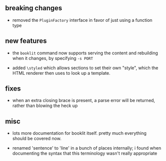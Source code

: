 ## breaking changes

* removed the `PluginFactory` interface in favor of just using a function type


## new features

* the `booklit` command now supports serving the content and rebuilding when it
  changes, by specifying `-s PORT`

* added `\styled` which allows sections to set their own "style", which the
  HTML renderer then uses to look up a template.


## fixes

* when an extra closing brace is present, a parse error will be returned,
  rather than blowing the heck up


## misc

* lots more documentation for booklit itself. pretty much everything should be
  covered now.

* renamed 'sentence' to 'line' in a bunch of places internally; i found when
  documenting the syntax that this terminology wasn't really appropriate

